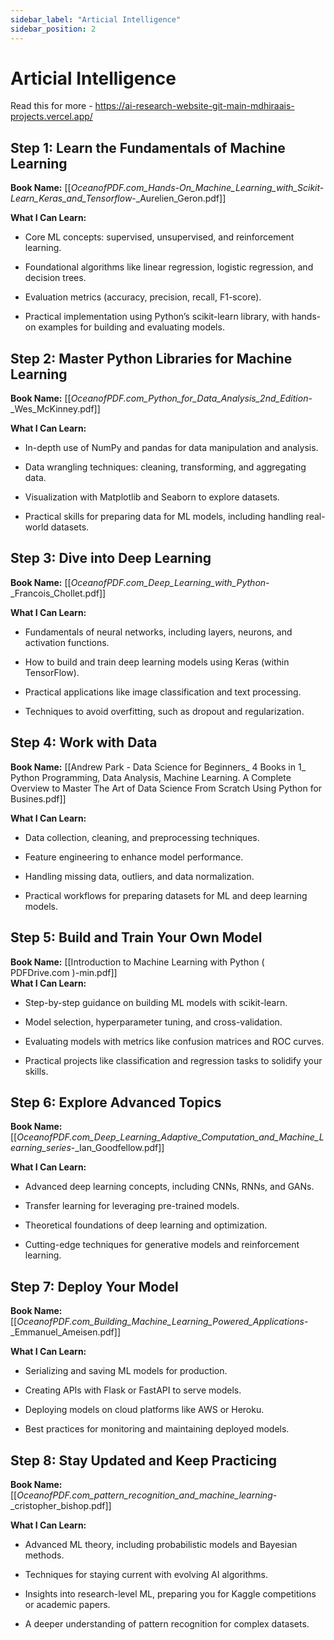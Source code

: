 ```yaml
---
sidebar_label: "Articial Intelligence"
sidebar_position: 2
---
```


# Articial Intelligence

Read this for more - https://ai-research-website-git-main-mdhiraais-projects.vercel.app/

## Step 1: Learn the Fundamentals of Machine Learning

**Book Name:** [[_OceanofPDF.com_Hands-On_Machine_Learning_with_Scikit-Learn_Keras_and_Tensorflow_-_Aurelien_Geron.pdf]]

**What I Can Learn:**

- Core ML concepts: supervised, unsupervised, and reinforcement learning.
    
- Foundational algorithms like linear regression, logistic regression, and decision trees.
    
- Evaluation metrics (accuracy, precision, recall, F1-score).
    
- Practical implementation using Python’s scikit-learn library, with hands-on examples for building and evaluating models.


## Step 2: Master Python Libraries for Machine Learning

**Book Name:** [[_OceanofPDF.com_Python_for_Data_Analysis_2nd_Edition_-_Wes_McKinney.pdf]] 

**What I Can Learn:**

- In-depth use of NumPy and pandas for data manipulation and analysis.
    
- Data wrangling techniques: cleaning, transforming, and aggregating data.
    
- Visualization with Matplotlib and Seaborn to explore datasets.
    
- Practical skills for preparing data for ML models, including handling real-world datasets.


## Step 3: Dive into Deep Learning

**Book Name:** [[_OceanofPDF.com_Deep_Learning_with_Python_-_Francois_Chollet.pdf]]  

**What I Can Learn:**

- Fundamentals of neural networks, including layers, neurons, and activation functions.
    
- How to build and train deep learning models using Keras (within TensorFlow).
    
- Practical applications like image classification and text processing.
    
- Techniques to avoid overfitting, such as dropout and regularization.



## Step 4: Work with Data

**Book Name:** [[Andrew Park - Data Science for Beginners_ 4 Books in 1_ Python Programming, Data Analysis, Machine Learning. A Complete Overview to Master The Art of Data Science From Scratch Using Python for Busines.pdf]] 

**What I Can Learn:**

- Data collection, cleaning, and preprocessing techniques.
    
- Feature engineering to enhance model performance.
    
- Handling missing data, outliers, and data normalization.
    
- Practical workflows for preparing datasets for ML and deep learning models.


## Step 5: Build and Train Your Own Model

**Book Name:** [[Introduction to Machine Learning with Python ( PDFDrive.com )-min.pdf]]  
**What I Can Learn:**

- Step-by-step guidance on building ML models with scikit-learn.
    
- Model selection, hyperparameter tuning, and cross-validation.
    
- Evaluating models with metrics like confusion matrices and ROC curves.
    
- Practical projects like classification and regression tasks to solidify your skills.


## Step 6: Explore Advanced Topics

**Book Name:**[[_OceanofPDF.com_Deep_Learning_Adaptive_Computation_and_Machine_Learning_series_-_Ian_Goodfellow.pdf]]

**What I Can Learn:**

- Advanced deep learning concepts, including CNNs, RNNs, and GANs.
    
- Transfer learning for leveraging pre-trained models.
    
- Theoretical foundations of deep learning and optimization.
    
- Cutting-edge techniques for generative models and reinforcement learning.


## Step 7: Deploy Your Model

**Book Name:** [[_OceanofPDF.com_Building_Machine_Learning_Powered_Applications_-_Emmanuel_Ameisen.pdf]]

**What I Can Learn:**

- Serializing and saving ML models for production.
    
- Creating APIs with Flask or FastAPI to serve models.
    
- Deploying models on cloud platforms like AWS or Heroku.
    
- Best practices for monitoring and maintaining deployed models.


## Step 8: Stay Updated and Keep Practicing

**Book Name:** [[_OceanofPDF.com_pattern_recognition_and_machine_learning_-_cristopher_bishop.pdf]]

**What I Can Learn:**

- Advanced ML theory, including probabilistic models and Bayesian methods.
    
- Techniques for staying current with evolving AI algorithms.
    
- Insights into research-level ML, preparing you for Kaggle competitions or academic papers.
    
- A deeper understanding of pattern recognition for complex datasets.